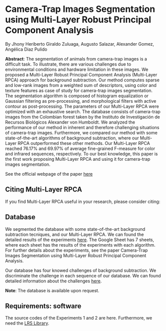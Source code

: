 # Camera-Trap Images Segmentation using Multi-Layer Robust Principal Component Analysis
By Jhony Heriberto Giraldo Zuluaga, Augusto Salazar, Alexander Gomez, Angélica Diaz Pulido

**Abstract**: The segmentation of animals from camera-trap images is a difficult task. To illustrate, there are various challenges due to environmental conditions and hardware limitation in these images. We proposed a Multi-Layer Robust Principal Component Analysis (Multi-Layer RPCA) approach for background subtraction. Our method computes sparse and low-rank images from a weighted sum of descriptors, using color and texture features as case of study for camera-trap images segmentation. The segmentation algorithm is composed of histogram equalization or Gaussian filtering as pre-processing, and morphological filters with active contour as post-processing. The parameters of our Multi-Layer RPCA were optimized with an exhaustive search. The database consists of camera-trap images from the Colombian forest taken by the Instituto de Investigación de Recursos Biológicos Alexander von Humboldt. We analyzed the performance of our method in inherent and therefore challenging situations of camera-trap images. Furthermore, we compared our method with some state-of-the-art algorithms of background subtraction, where our Multi-Layer RPCA outperformed these other methods. Our Multi-Layer RPCA reached 76.17% and 69.97% of average fine-grained F-measure for color and infrared sequences, respectively. To our best knowledge, this paper is the first work proposing Multi-Layer RPCA and using it for camera-trap images segmentation.

See the official webpage of the paper [here](https://jhonygiraldo.wordpress.com/camera-trap-images-segmentation-using-multi-layer-robust-principal-component-analysis/)

## Citing Multi-Layer RPCA

If you find Multi-Layer RPCA useful in your research, please consider citing:

## Database

We segmented the database with some state-of-the-art background subtraction tecniques, and our Multi-Layer RPCA. We can found the detailed results of the experiments [here](https://docs.google.com/spreadsheets/d/1oecC_VumLIM1_lHVN6igA9ZKswGwX1GpWxE4xWN-1T0/edit?usp=sharing). The Google Sheet has 7 sheets, where each sheet has the results of the experiments with each algorithm. For further details about the experiments, see the paper Camera-Trap Images Segmentation using Multi-Layer Robust Principal Component Analysis.

Our database has four knowed challenges of background subtraction. We discriminate the challenge in each sequence of our database. We can found detailed information about the challenges [here](https://docs.google.com/spreadsheets/d/1enP_xcN_hT5KpjLtm4D_KBqpws5paV7PUjiEOHU-yIM/edit?usp=sharing).

**Note**: The database is available upon request.

## Requirements: software

The source codes of the Experiments 1 and 2 are here. Furthermore, we need the [LRS Library](https://github.com/andrewssobral/lrslibrary).
